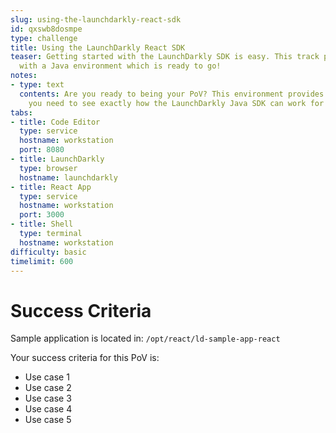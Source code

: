 ```yaml
---
slug: using-the-launchdarkly-react-sdk
id: qxswb8dosmpe
type: challenge
title: Using the LaunchDarkly React SDK
teaser: Getting started with the LaunchDarkly SDK is easy. This track provides you
  with a Java environment which is ready to go!
notes:
- type: text
  contents: Are you ready to being your PoV? This environment provides you with everything
    you need to see exactly how the LaunchDarkly Java SDK can work for you.
tabs:
- title: Code Editor
  type: service
  hostname: workstation
  port: 8080
- title: LaunchDarkly
  type: browser
  hostname: launchdarkly
- title: React App
  type: service
  hostname: workstation
  port: 3000
- title: Shell
  type: terminal
  hostname: workstation
difficulty: basic
timelimit: 600
---
```

# Success Criteria

Sample application is located in:
`/opt/react/ld-sample-app-react`

Your success criteria for this PoV is:
* Use case 1
* Use case 2
* Use case 3
* Use case 4
* Use case 5
